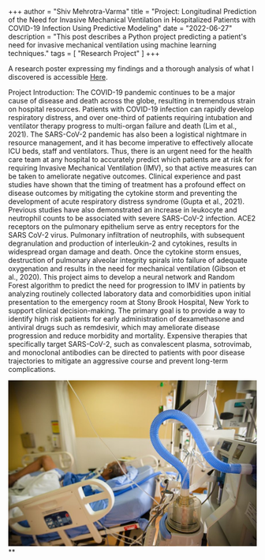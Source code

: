 +++
author = "Shiv Mehrotra-Varma"
title = "Project: Longitudinal Prediction of the Need for Invasive Mechanical Ventilation in Hospitalized Patients with COVID-19 Infection Using Predictive Modeling"
date = "2022-06-27"
description = "This post describes a Python project predicting a patient's need for invasive mechanical ventilation using machine learning techniques."
tags = [
    "Research Project"
]
+++

A research poster expressing my findings and a thorough analysis of what I discovered is accessible [Here](Poster2.pdf).

Project Introduction: 
The COVID-19 pandemic continues to be a major cause of disease and death across the globe, resulting in tremendous strain on hospital resources. Patients with COVID-19 infection can rapidly develop respiratory distress, and over one-third of patients requiring intubation and ventilator therapy progress to multi-organ failure and death (Lim et al., 2021). The SARS-CoV-2 pandemic has also been a logistical nightmare in resource management, and it has become imperative to effectively allocate ICU beds, staff and ventilators. Thus, there is an urgent need for the health care team at any hospital to accurately predict which patients are at risk for requiring Invasive Mechanical Ventilation (IMV), so that active measures can be taken to ameliorate negative outcomes. Clinical experience and past studies have shown that the timing of treatment has a profound effect on disease outcomes by mitigating the cytokine storm and preventing the development of acute respiratory distress syndrome (Gupta et al., 2021). Previous studies have also demonstrated an increase in leukocyte and neutrophil counts to be associated with severe SARS-CoV-2 infection. ACE2 receptors on the pulmonary epithelium serve as entry receptors for the SARS CoV-2 virus. Pulmonary infiltration of neutrophils, with subsequent degranulation and production of interleukin-2 and cytokines, results in widespread organ damage and death. Once the cytokine storm ensues, destruction of pulmonary alveolar integrity spirals into failure of adequate oxygenation and results in the need for mechanical ventilation (Gibson et al., 2020). This project aims to develop a neural network and Random Forest algorithm to predict the need for progression to IMV in patients by analyzing routinely collected laboratory data and comorbidities upon initial presentation to the emergency room at Stony Brook Hospital, New York to support clinical decision-making. The primary goal is to provide a way to identify high risk patients for early administration of dexamethasone and antiviral drugs such as remdesivir, which may ameliorate disease progression and reduce morbidity and mortality. Expensive therapies that specifically target SARS-CoV-2, such as convalescent plasma, sotrovimab, and monoclonal antibodies can be directed to patients with poor disease trajectories to mitigate an aggressive course and prevent long-term complications.

![](Image2.jpg)
**
